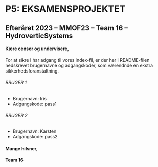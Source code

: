 # P5: EKSAMENSPROJEKTET
## Efteråret 2023 – MMOF23 – Team 16 – HydroverticSystems


#### Kære censor og undervisere,

For at sikre I har adgang til vores index-fil, er der her i README-filen nedskrevet brugernavne og adgangskoder, som værendnde en ekstra sikkerhedsforanstaltning. 

###### BRUGER 1
- Brugernavn: Iris
- Adgangskode: pass1


###### BRUGER 2
- Brugernavn: Karsten
- Adgangskode: pass2

#### Mange hilsner,
#### Team 16
